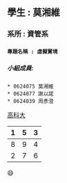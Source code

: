 ## 學生 : 莫湘維
### 系所 : 資管系
#### `專題名稱 : 虛擬實境`
##### 小組成員:
```
* 0624075 莫湘維
* 0624077 謝以諾
* 0624039 周彥澄
```
[高科大](https://www.nkust.edu.tw/)

|   1   |   5   |   3   |
|:------|:------|:------|
|   8   |   9   |   4   |
|   2   |   7   |   6   |

:smile:
